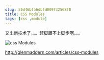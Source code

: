 ```yaml
---
slug: 55d46bfb6dbfd009732568f0
title: CSS Modules
tags: [css ,module]
---
```


又出新技术了。。。赶脚跟不上脚步啊。。。

![css Modules](http:https://static.gaoqixhb.com/FnL91z1N6fCnQ8kzTxbCT9GTc0Ha)

http://glenmaddern.com/articles/css-modules
